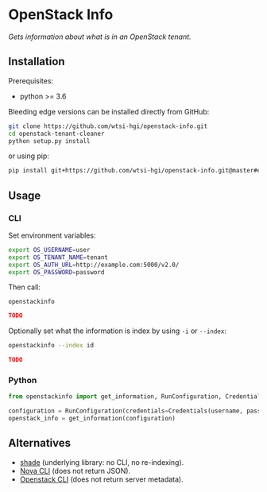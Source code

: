 # OpenStack Info
_Gets information about what is in an OpenStack tenant._

## Installation
Prerequisites:
- python >= 3.6

Bleeding edge versions can be installed directly from GitHub:
```bash
git clone https://github.com/wtsi-hgi/openstack-info.git
cd openstack-tenant-cleaner
python setup.py install
```
or using pip:
```bash
pip install git+https://github.com/wtsi-hgi/openstack-info.git@master#egg=openstackinfo
```

## Usage
### CLI
Set environment variables:
```bash
export OS_USERNAME=user
export OS_TENANT_NAME=tenant
export OS_AUTH_URL=http://example.com:5000/v2.0/
export OS_PASSWORD=password
```

Then call:
```
openstackinfo
```
```json
TODO
```

Optionally set what the information is index by using `-i` or `--index`:
```bash
openstackinfo --index id
```
```json
TODO
```

### Python
```python
from openstackinfo import get_information, RunConfiguration, Credentials, INDEX_BY_ID

configuration = RunConfiguration(credentials=Credentials(username, password, auth_url, tenant), indexer=INDEX_BY_ID)
openstack_info = get_information(configuration)
```


## Alternatives
- [shade](https://pypi.python.org/pypi/shade/) (underlying library: no CLI, no re-indexing).
- [Nova CLI](https://docs.openstack.org/python-novaclient/latest/cli/nova.html) (does not return JSON).
- [Openstack CLI](https://docs.openstack.org/python-openstackclient/latest/cli/) (does not return server metadata).
